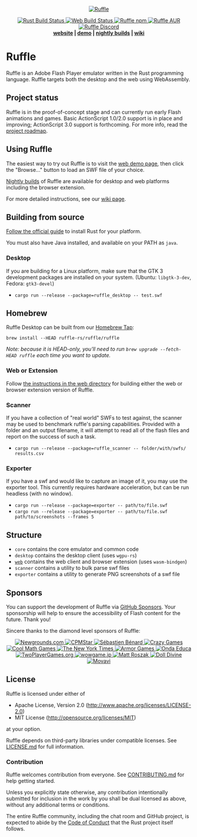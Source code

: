 <p align="center">
  <a href="https://ruffle.rs"><img alt="Ruffle" src="https://ruffle.rs/assets/logo.svg" /></a>
</p>
<p align="center">
  <a href="https://github.com/ruffle-rs/ruffle/actions">
    <img alt="Rust Build Status" src="https://img.shields.io/github/workflow/status/ruffle-rs/ruffle/Test%20Rust?label=Rust%20Build&logo=github" />
    <img alt="Web Build Status" src="https://img.shields.io/github/workflow/status/ruffle-rs/ruffle/Test%20Web?label=Web%20Build&logo=github" />
  </a>
  <a href="https://www.npmjs.com/package/@ruffle-rs/ruffle">
    <img alt="Ruffle npm" src="https://img.shields.io/npm/v/@ruffle-rs/ruffle?color=007acc&logo=npm" />
  </a>
  <a href="https://aur.archlinux.org/packages/ruffle-nightly-bin">
    <img alt="Ruffle AUR" src="https://img.shields.io/aur/version/ruffle-nightly-bin?logo=archlinux" />
  </a>
  <a href="https://discord.gg/ruffle">
    <img alt="Ruffle Discord" src="https://img.shields.io/discord/610531541889581066?label=&color=7389d8&labelColor=6a7ec2&logoColor=ffffff&logo=discord" />
  </a>
  <br />
  <strong><a href="https://ruffle.rs">website</a> | <a href="https://ruffle.rs/demo">demo</a> | <a href="https://github.com/ruffle-rs/ruffle/releases">nightly builds</a> | <a href="https://github.com/ruffle-rs/ruffle/wiki">wiki</a></strong>
</p>

# Ruffle

Ruffle is an Adobe Flash Player emulator written in the Rust programming language. Ruffle targets both the desktop and the web using WebAssembly.

## Project status

Ruffle is in the proof-of-concept stage and can currently run early Flash animations and games. Basic ActionScript 1.0/2.0 support is in place and improving; ActionScript 3.0 support is forthcoming. For more info, read the [project roadmap](https://github.com/ruffle-rs/ruffle/wiki/Roadmap).

## Using Ruffle

The easiest way to try out Ruffle is to visit the [web demo page](https://ruffle.rs/demo/), then click the "Browse..." button to load an SWF file of your choice.

[Nightly builds](https://ruffle.rs/#releases) of Ruffle are available for desktop and web platforms including the browser extension.

For more detailed instructions, see our [wiki page](https://github.com/ruffle-rs/ruffle/wiki/Using-Ruffle).

## Building from source

[Follow the official guide](https://www.rust-lang.org/tools/install) to install Rust for your platform.

You must also have Java installed, and available on your PATH as `java`.

### Desktop

If you are building for a Linux platform, make sure that the GTK 3 development packages are
installed on your system. (Ubuntu: `libgtk-3-dev`, Fedora: `gtk3-devel`)

- `cargo run --release --package=ruffle_desktop -- test.swf`

## Homebrew

Ruffle Desktop can be built from our [Homebrew Tap](https://github.com/ruffle-rs/homebrew-ruffle/):

```
brew install --HEAD ruffle-rs/ruffle/ruffle
```

_Note: because it is HEAD-only, you'll need to run `brew upgrade --fetch-HEAD ruffle` each time you want to update._

### Web or Extension

Follow [the instructions in the web directory](web/README.md#building-from-source) for building
either the web or browser extension version of Ruffle.

### Scanner

If you have a collection of "real world" SWFs to test against, the scanner may be used to benchmark
ruffle's parsing capabilities. Provided with a folder and an output filename, it will attempt to read
all of the flash files and report on the success of such a task.

- `cargo run --release --package=ruffle_scanner -- folder/with/swfs/ results.csv`

### Exporter

If you have a swf and would like to capture an image of it, you may use the exporter tool.
This currently requires hardware acceleration, but can be run headless (with no window).

- `cargo run --release --package=exporter -- path/to/file.swf`
- `cargo run --release --package=exporter -- path/to/file.swf path/to/screenshots --frames 5`

## Structure

- `core` contains the core emulator and common code
- `desktop` contains the desktop client (uses `wgpu-rs`)
- [`web`](web) contains the web client and browser extension (uses `wasm-bindgen`)
- `scanner` contains a utility to bulk parse swf files
- `exporter` contains a utility to generate PNG screenshots of a swf file

## Sponsors

You can support the development of Ruffle via [GitHub Sponsors](https://github.com/sponsors/ruffle-rs). Your sponsorship will help to ensure the accessibility of Flash content for the future. Thank you!

Sincere thanks to the diamond level sponsors of Ruffle:

<p align="center">
  <a href="https://www.newgrounds.com">
    <img src="https://ruffle.rs/assets/sponsors/newgrounds.png" alt="Newgrounds.com">
  </a>
  <a href="https://www.cpmstar.com">
    <img src="https://ruffle.rs/assets/sponsors/cpmstar.png" alt="CPMStar">
  </a>
  <a href="https://deepnight.net">
    <img src="https://ruffle.rs/assets/sponsors/deepnight.png" alt="Sébastien Bénard">
  </a>
  <a href="https://www.crazygames.com">
    <img src="https://ruffle.rs/assets/sponsors/crazygames.png" alt="Crazy Games">
  </a>
  <a href="https://www.coolmathgames.com">
    <img src="https://ruffle.rs/assets/sponsors/coolmathgames.png" alt="Cool Math Games">
  </a>
  <a href="https://www.nytimes.com/">
    <img src="https://ruffle.rs/assets/sponsors/nyt.png" alt="The New York Times">
  </a>
  <a href="https://www.armorgames.com/">
    <img src="https://ruffle.rs/assets/sponsors/armorgames.png" alt="Armor Games">
  </a>
  <a href="https://www.ondaeduca.com/">
    <img src="https://ruffle.rs/assets/sponsors/ondaeduca.png" alt="Onda Educa">
  </a>
  <a href="https://www.twoplayergames.org/">
    <img src="https://ruffle.rs/assets/sponsors/twoplayergames.png" alt="TwoPlayerGames.org">
  </a>
  <a href="https://www.wowgame.jp/">
    <img src="https://ruffle.rs/assets/sponsors/wowgame.png" alt="wowgame.jp">
  </a>
  <a href="http://kupogames.com/">
    <img src="https://ruffle.rs/assets/sponsors/mattroszak.png" alt="Matt Roszak">
  </a>
  <a href="https://www.dolldivine.com/">
    <img src="https://ruffle.rs/assets/sponsors/dolldivine.png" alt="Doll Divine">
  </a>
  <a href="https://movavi.com/">
    <img src="https://ruffle.rs/assets/sponsors/movavi.svg" alt="Movavi">
  </a>
</p>

## License

Ruffle is licensed under either of

- Apache License, Version 2.0 (http://www.apache.org/licenses/LICENSE-2.0)
- MIT License (http://opensource.org/licenses/MIT)

at your option.

Ruffle depends on third-party libraries under compatible licenses. See [LICENSE.md](LICENSE.md) for full information.

### Contribution

Ruffle welcomes contribution from everyone. See [CONTRIBUTING.md](CONTRIBUTING.md) for help getting started.

Unless you explicitly state otherwise, any contribution intentionally submitted
for inclusion in the work by you shall be dual licensed as above, without any
additional terms or conditions.

The entire Ruffle community, including the chat room and GitHub project, is expected to abide by the [Code of Conduct](https://www.rust-lang.org/policies/code-of-conduct) that the Rust project itself follows.

